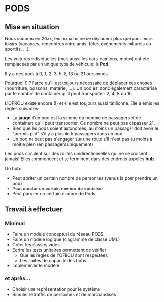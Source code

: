 # PODS

## Mise en situation

Nous sommes en 20xx, les humains ne se déplacent plus que pour leurs loisirs (vacances, rencontres entre amis, fêtes, événements culturels ou sportifs, ...).

Les voitures individuelles (mais aussi les cars, camions, motos) ont été remplacées par un unique type de véhicule: le **Pod**. 

Il y a des pods à 0, 1, 2, 3, 5, 8, 13 ou 21 personnes.

Pourquoi 0 ? Parce qu'il est toujours nécessaire de déplacer des choses (nourriture, boissons, matériel, ...). Un pod est donc également caractérisé par le nombre de container qu'il peut transporter: 2, 4, 8 ou 16.

L'OFROU existe encore (!) et elle est toujours aussi tâtillonne. Elle a émis les règles suivantes:

- La **jauge** d'un pod est la somme du nombre de passagers et de containers qu'il peut transporter. Ce nombre ne peut pas dépasser 21.  
- Bien que les pods soient autonomes, au moins un passager doit avoir le "permis pod" s'il y a plus de 5 passagers dans un pod.
- Un pod ne peut pas s'engager sur une route s'il n'est pas au moins à moitié plein (en passagers uniquement)

Les pods circulent sur des routes unidirectionnelles qui ne se croisent jamais! Elles commencent et se terminent dans des endroits appelés **hub**.

Un hub:

- Peut abriter un certain nombre de personnes (venus là pour prendre un pod)  
- Peut stocker un certain nombre de container  
- Peut parquer un certain nombre de Pods  

## Travail à effectuer

### Minimal

- Faire un modèle conceptuel du réseau PODS
- Faire un modèle logique (diagramme de classe UML)
- Créer les classes vides
- Ecrire les tests unitaires permettant de vérifier
  - Que les règles de l'OFROU sont respectées
  - Les limites de capacité des hubs
- Implémenter le modèle

### et après...

- Choisir une représentation pour le système
- Simuler le traffic de personnes et de marchandises